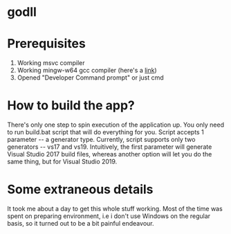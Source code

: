 # godll

# Prerequisites
1) Working msvc compiler
2) Working mingw-w64 gcc compiler (here's a <a href="https://www.mingw-w64.org/downloads/">link</a>)
4) Opened "Developer Command prompt" or just cmd

# How to build the app? 

There's only one step to spin execution of the application up.
You only need to run build.bat script that will do everything for you.
Script accepts 1 parameter -- a generator type. Currently, 
script supports only two generators -- vs17 and vs19. Intuitively,
the first parameter will generate Visual Studio 2017 build files, whereas another 
option will let you do the same thing, but for Visual Studio 2019. 

# Some extraneous details

It took me about a day to get this whole stuff working. Most of the time was spent on preparing environment, i.e i don't use Windows on the regular basis, so 
it turned out to be a bit painful endeavour. 
